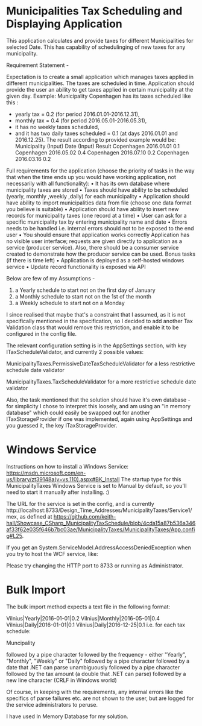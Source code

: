 # Municipalities Tax Scheduling and Displaying Application

This application calculates and provide taxes for different Municipalities for selected Date. This has capability of schedulinging of new taxes for any municipality.

Requirement Statement -

Expectation is to create a small application which manages taxes applied in different municipalities. The taxes are scheduled in time. Application should provide the user an ability to get taxes applied in certain municipality at the given day.
Example: Municipality Copenhagen has its taxes scheduled like this :
- yearly tax = 0.2 (for period 2016.01.01-2016.12.31),
- monthly tax = 0.4 (for period 2016.05.01-2016.05.31),
- it has no weekly taxes scheduled,
- and it has two daily taxes scheduled = 0.1 (at days 2016.01.01 and 2016.12.25).
 The result according to provided example would be:
Municipality (Input)	Date (Input)	Result
Copenhagen	2016.01.01	0.1
Copenhagen	2016.05.02	0.4
Copenhagen	2016.07.10	0.2
Copenhagen	2016.03.16	0.2

Full requirements for the application (choose the priority of tasks in the way that when the time ends up you would have working application, not necessarily with all functionality):
•	It has its own database where municipality taxes are stored
•	Taxes should have ability to be scheduled (yearly, monthly ,weekly ,daily) for each municipality
•	Application should have ability to import municipalities data from file (choose one data format you believe is suitable)
•	Application should have ability to insert new records for municipality taxes (one record at a time)
•	User can ask for a specific municipality tax by entering municipality name and date
•	Errors needs to be handled i.e. internal errors should not to be exposed to the end user
•	You should ensure that application works correctly
Application has no visible user interface; requests are given directly to application as a service (producer service). Also, there should be a consumer service created to demonstrate how the producer service can be used.
Bonus tasks (if there is time left)
•	Application is  deployed as a self-hosted windows service
•	Update record functionality is exposed via API

Below are few of my Assumptions  -

1. a Yearly schedule to start not on the first day of January
2. a Monthly schedule to start not on the 1st of the month
3. a Weekly schedule to start not on a Monday

I since realised that maybe that's a constraint that I assumed, as it is not specifically mentioned in the specification, so I decided to add another Tax Validation class that would remove this restriction, and enable it to be configured in the config file.

The relevant configuration setting is in the AppSettings section, with key ITaxScheduleValidator, and currently 2 possible values:

MunicipalityTaxes.PermissiveDateTaxScheduleValidator for a less restrictive schedule date validator

MunicipalityTaxes.TaxScheduleValidator for a more restrictive schedule date validator

Also, the task mentioned that the solution should have it's own database - for simplicity I chose to interpret this loosely, and am using an "in memory database" which could easily be swapped out for another ITaxStorageProvider if one was implemented, again using AppSettings and you guessed it, the key ITaxStorageProvider.

# Windows Service

Instructions on how to install a Windows Service: https://msdn.microsoft.com/en-us/library/zt39148a(v=vs.110).aspx#BK_Install The startup type for this MunicipalityTaxes Windows Service is set to Manual by default, so you'll need to start it manually after installing. :)

The URL for the service is set in the config, and is currently http://localhost:8733/Design_Time_Addresses/MunicipalityTaxes/Service1/mex, as defined at https://github.com/keith-hall/Showcase_CSharp_MunicipalityTaxSchedule/blob/4cda15a87b536a346af33f62e035f646b7bc03ae/MunicipalityTaxes/MunicipalityTaxes/App.config#L25.

If you get an System.ServiceModel.AddressAccessDeniedException when you try to host the WCF service, like:

Please try changing the HTTP port to 8733 or running as Administrator.

# Bulk Import

The bulk import method expects a text file in the following format:

Vilnius|Yearly|2016-01-01|0.2
Vilnius|Monthly|2016-05-01|0.4
Vilnius|Daily|2016-01-01|0.1
Vilnius|Daily|2016-12-25|0.1
i.e. for each tax schedule:

Muncipality

followed by a pipe character
followed by the frequency - either "Yearly", "Monthly", "Weekly" or "Daily"
followed by a pipe character
followed by a date that .NET can parse unambiguously
followed by a pipe character
followed by the tax amount (a double that .NET can parse)
followed by a new line character (CRLF in Windows world)

Of course, in keeping with the requirements, any internal errors like the specifics of parse failures etc. are not shown to the user, but are logged for the service administrators to peruse.

I have used In Memory Database for my solution.



